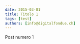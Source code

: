 ```yaml
---
date: 2015-03-01
title: Titolo 1
tags: [test]
authors: [info@digitalfondue.ch]
---
```

Post numero 1
